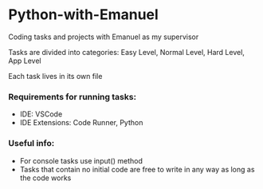 # Python-with-Emanuel

Coding tasks and projects with Emanuel as my supervisor

Tasks are divided into categories: Easy Level, Normal Level, Hard Level, App Level

Each task lives in its own file

### Requirements for running tasks:

- IDE: VSCode
- IDE Extensions: Code Runner, Python

### Useful info:

- For console tasks use input() method
- Tasks that contain no initial code are free to write in any way as long as the code works
